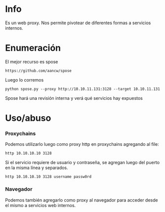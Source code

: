# Info

Es un web proxy. Nos permite pivotear de diferentes formas a servicios internos.

# Enumeración

El mejor recurso es spose
    
    https://github.com/aancw/spose

Luego lo corremos

    python spose.py --proxy http://10.10.11.131:3128 --target 10.10.11.131

Spose hará una revisión interna y verá qué servicios hay expuestos

# Uso/abuso

### Proxychains

Podemos utilizarlo luego como proxy http en proxychains agregando al file:

    http 10.10.10.10 3128

Si el servicio requiere de usuario y contraseña, se agregan luego del puerto en la misma línea y separados.

    http 10.10.10.10 3128 username passw0rd

### Navegador

Podemos también agregarlo como proxy al navegador para acceder desde el mismo a servicios web internos.


